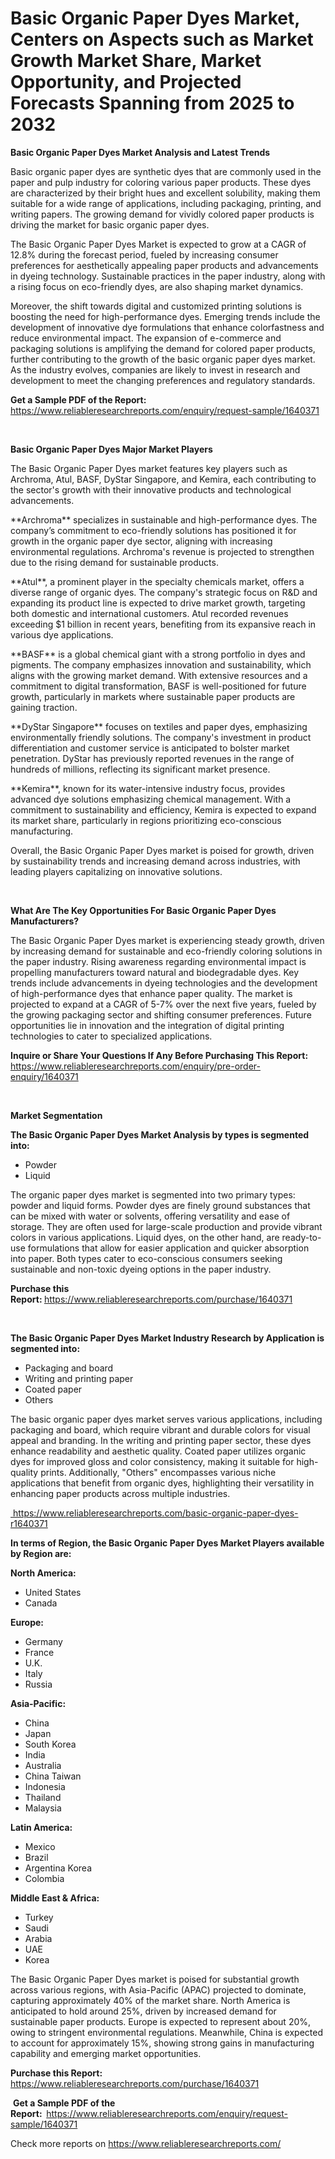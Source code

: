<p><h1>Basic Organic Paper Dyes Market, Centers on Aspects such as Market Growth Market Share, Market Opportunity, and Projected Forecasts Spanning from 2025 to 2032</h1></p><p><strong>Basic Organic Paper Dyes Market Analysis and Latest Trends</strong></p>
<p><p>Basic organic paper dyes are synthetic dyes that are commonly used in the paper and pulp industry for coloring various paper products. These dyes are characterized by their bright hues and excellent solubility, making them suitable for a wide range of applications, including packaging, printing, and writing papers. The growing demand for vividly colored paper products is driving the market for basic organic paper dyes.</p><p>The Basic Organic Paper Dyes Market is expected to grow at a CAGR of 12.8% during the forecast period, fueled by increasing consumer preferences for aesthetically appealing paper products and advancements in dyeing technology. Sustainable practices in the paper industry, along with a rising focus on eco-friendly dyes, are also shaping market dynamics. </p><p>Moreover, the shift towards digital and customized printing solutions is boosting the need for high-performance dyes. Emerging trends include the development of innovative dye formulations that enhance colorfastness and reduce environmental impact. The expansion of e-commerce and packaging solutions is amplifying the demand for colored paper products, further contributing to the growth of the basic organic paper dyes market. As the industry evolves, companies are likely to invest in research and development to meet the changing preferences and regulatory standards.</p></p>
<p><strong>Get a Sample PDF of the Report:&nbsp;</strong> <a href="https://www.reliableresearchreports.com/enquiry/request-sample/1640371?utm_campaign=2181&utm_medium=2&utm_source=Github&utm_content=ia&utm_term=01022025&utm_id=basic-organic-paper-dyes">https://www.reliableresearchreports.com/enquiry/request-sample/1640371</a></p>
<p>&nbsp;</p>
<p><strong>Basic Organic Paper Dyes Major Market Players</strong></p>
<p><p>The Basic Organic Paper Dyes market features key players such as Archroma, Atul, BASF, DyStar Singapore, and Kemira, each contributing to the sector's growth with their innovative products and technological advancements.</p><p>**Archroma** specializes in sustainable and high-performance dyes. The company’s commitment to eco-friendly solutions has positioned it for growth in the organic paper dye sector, aligning with increasing environmental regulations. Archroma's revenue is projected to strengthen due to the rising demand for sustainable products.</p><p>**Atul**, a prominent player in the specialty chemicals market, offers a diverse range of organic dyes. The company's strategic focus on R&D and expanding its product line is expected to drive market growth, targeting both domestic and international customers. Atul recorded revenues exceeding $1 billion in recent years, benefiting from its expansive reach in various dye applications.</p><p>**BASF** is a global chemical giant with a strong portfolio in dyes and pigments. The company emphasizes innovation and sustainability, which aligns with the growing market demand. With extensive resources and a commitment to digital transformation, BASF is well-positioned for future growth, particularly in markets where sustainable paper products are gaining traction.</p><p>**DyStar Singapore** focuses on textiles and paper dyes, emphasizing environmentally friendly solutions. The company's investment in product differentiation and customer service is anticipated to bolster market penetration. DyStar has previously reported revenues in the range of hundreds of millions, reflecting its significant market presence.</p><p>**Kemira**, known for its water-intensive industry focus, provides advanced dye solutions emphasizing chemical management. With a commitment to sustainability and efficiency, Kemira is expected to expand its market share, particularly in regions prioritizing eco-conscious manufacturing.</p><p>Overall, the Basic Organic Paper Dyes market is poised for growth, driven by sustainability trends and increasing demand across industries, with leading players capitalizing on innovative solutions.</p></p>
<p>&nbsp;</p>
<p><strong>What Are The Key Opportunities For Basic Organic Paper Dyes Manufacturers?</strong></p>
<p><p>The Basic Organic Paper Dyes market is experiencing steady growth, driven by increasing demand for sustainable and eco-friendly coloring solutions in the paper industry. Rising awareness regarding environmental impact is propelling manufacturers toward natural and biodegradable dyes. Key trends include advancements in dyeing technologies and the development of high-performance dyes that enhance paper quality. The market is projected to expand at a CAGR of 5-7% over the next five years, fueled by the growing packaging sector and shifting consumer preferences. Future opportunities lie in innovation and the integration of digital printing technologies to cater to specialized applications.</p></p>
<p><strong>Inquire or Share Your Questions If Any Before Purchasing This Report:</strong> <a href="https://www.reliableresearchreports.com/enquiry/pre-order-enquiry/1640371?utm_campaign=2181&utm_medium=2&utm_source=Github&utm_content=ia&utm_term=01022025&utm_id=basic-organic-paper-dyes">https://www.reliableresearchreports.com/enquiry/pre-order-enquiry/1640371</a></p>
<p>&nbsp;</p>
<p><strong>Market Segmentation</strong></p>
<p><strong>The Basic Organic Paper Dyes Market Analysis by types is segmented into:</strong></p>
<p><ul><li>Powder</li><li>Liquid</li></ul></p>
<p><p>The organic paper dyes market is segmented into two primary types: powder and liquid forms. Powder dyes are finely ground substances that can be mixed with water or solvents, offering versatility and ease of storage. They are often used for large-scale production and provide vibrant colors in various applications. Liquid dyes, on the other hand, are ready-to-use formulations that allow for easier application and quicker absorption into paper. Both types cater to eco-conscious consumers seeking sustainable and non-toxic dyeing options in the paper industry.</p></p>
<p><strong>Purchase this Report:&nbsp;</strong><a href="https://www.reliableresearchreports.com/purchase/1640371?utm_campaign=2181&utm_medium=2&utm_source=Github&utm_content=ia&utm_term=01022025&utm_id=basic-organic-paper-dyes">https://www.reliableresearchreports.com/purchase/1640371</a></p>
<p>&nbsp;</p>
<p><strong>The Basic Organic Paper Dyes Market Industry Research by Application is segmented into:</strong></p>
<p><ul><li>Packaging and board</li><li>Writing and printing paper</li><li>Coated paper</li><li>Others</li></ul></p>
<p><p>The basic organic paper dyes market serves various applications, including packaging and board, which require vibrant and durable colors for visual appeal and branding. In the writing and printing paper sector, these dyes enhance readability and aesthetic quality. Coated paper utilizes organic dyes for improved gloss and color consistency, making it suitable for high-quality prints. Additionally, "Others" encompasses various niche applications that benefit from organic dyes, highlighting their versatility in enhancing paper products across multiple industries.</p></p>
<p><a href="https://www.reliableresearchreports.com/basic-organic-paper-dyes-r1640371?utm_campaign=2181&utm_medium=2&utm_source=Github&utm_content=ia&utm_term=01022025&utm_id=basic-organic-paper-dyes">&nbsp;https://www.reliableresearchreports.com/basic-organic-paper-dyes-r1640371</a></p>
<p><strong>In terms of Region, the Basic Organic Paper Dyes Market Players available by Region are:</strong></p>
<p>
    <p> <strong> North America: </strong>
        <ul>
            <li>United States</li>
            <li>Canada</li>
        </ul>
        </p> 
    <p> <strong> Europe: </strong>
        <ul>
            <li>Germany</li>
            <li>France</li>
            <li>U.K.</li>
            <li>Italy</li>
            <li>Russia</li>
        </ul>
        </p> 
    <p> <strong> Asia-Pacific: </strong>
        <ul>
            <li>China</li>
            <li>Japan</li>
            <li>South Korea</li>
            <li>India</li>
            <li>Australia</li>
            <li>China Taiwan</li>
            <li>Indonesia</li>
            <li>Thailand</li>
            <li>Malaysia</li>
        </ul>
        </p> 
    <p> <strong> Latin America: </strong>
        <ul>
            <li>Mexico</li>
            <li>Brazil</li>
            <li>Argentina Korea</li>
            <li>Colombia</li>
        </ul>
        </p> 
    <p> <strong> Middle East & Africa: </strong>
        <ul>
            <li>Turkey</li>
            <li>Saudi</li>
            <li>Arabia</li>
            <li>UAE</li>
            <li>Korea</li>
        </ul>
    </p>
    </p>
<p><p>The Basic Organic Paper Dyes market is poised for substantial growth across various regions, with Asia-Pacific (APAC) projected to dominate, capturing approximately 40% of the market share. North America is anticipated to hold around 25%, driven by increased demand for sustainable paper products. Europe is expected to represent about 20%, owing to stringent environmental regulations. Meanwhile, China is expected to account for approximately 15%, showing strong gains in manufacturing capability and emerging market opportunities.</p></p>
<p><strong>Purchase this Report: </strong><a href="https://www.reliableresearchreports.com/purchase/1640371?utm_campaign=2181&utm_medium=2&utm_source=Github&utm_content=ia&utm_term=01022025&utm_id=basic-organic-paper-dyes">https://www.reliableresearchreports.com/purchase/1640371</a></p>
<p>&nbsp;<strong>Get a Sample PDF of the Report:&nbsp;&nbsp;</strong><a href="https://www.reliableresearchreports.com/enquiry/request-sample/1640371?utm_campaign=2181&utm_medium=2&utm_source=Github&utm_content=ia&utm_term=01022025&utm_id=basic-organic-paper-dyes">https://www.reliableresearchreports.com/enquiry/request-sample/1640371</a></p>
<p><strong></strong></p>
<p>Check more reports on <a href="https://www.reliableresearchreports.com/?utm_campaign=2181&utm_medium=2&utm_source=Github&utm_content=ia&utm_term=01022025&utm_id=basic-organic-paper-dyes">https://www.reliableresearchreports.com/</a></p>